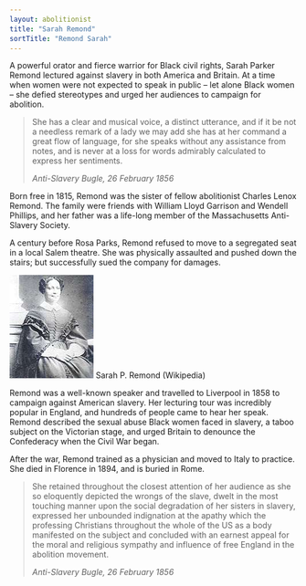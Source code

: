 ```yaml
---
layout: abolitionist
title: "Sarah Remond"
sortTitle: "Remond Sarah"
---
```


A powerful orator and fierce warrior for Black civil rights, Sarah Parker Remond lectured against slavery in both America and Britain. At a time when women were not expected to speak in public – let alone Black women – she defied stereotypes and urged her audiences to campaign for abolition.

>She has a clear and musical voice, a distinct utterance, and if it be not a needless remark of a lady we may add she has at her command a great flow of language, for she speaks without any assistance from notes, and is never at a loss for words admirably calculated to express her sentiments. 
> <footer><cite>Anti-Slavery Bugle, 26 February 1856</cite></footer>

Born free in 1815, Remond was the sister of fellow abolitionist Charles Lenox Remond. The family were friends with William Lloyd Garrison and Wendell Phillips, and her father was a life-long member of the Massachusetts Anti-Slavery Society.

A century before Rosa Parks, Remond refused to move to a segregated seat in a local Salem theatre. She was physically assaulted and pushed down the stairs; but successfully sued the company for damages.

![Picture of Sarah Remond](/img/Sarah_Parker_Remond.jpg)
<span class="caption text-muted">Sarah P. Remond (Wikipedia)</span>

Remond was a well-known speaker and travelled to Liverpool in 1858 to campaign against American slavery. Her lecturing tour was incredibly popular in England, and hundreds of people came to hear her speak. Remond described the sexual abuse Black women faced in slavery, a taboo subject on the Victorian stage, and urged Britain to denounce the Confederacy when the Civil War began.

After the war, Remond trained as a physician and moved to Italy to practice. She died in Florence in 1894, and is buried in Rome.

> She retained throughout the closest attention of her audience as she so eloquently depicted the wrongs of the slave, dwelt in the most touching manner upon the social degradation of her sisters in slavery, expressed her unbounded indignation at the apathy which the professing Christians throughout the whole of the US as a body manifested on the subject and concluded with an earnest appeal for the moral and religious sympathy and influence of free England in the abolition movement.
> <footer><cite>Anti-Slavery Bugle, 26 February 1856</cite></footer>
